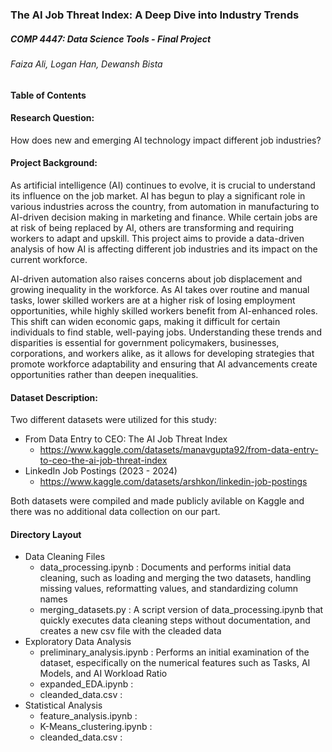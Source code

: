### The AI Job Threat Index: A Deep Dive into Industry Trends
##### COMP 4447: Data Science Tools - Final Project
###### Faiza Ali, Logan Han, Dewansh Bista

#### Table of Contents

#### Research Question:

How does new and emerging AI technology impact different job industries?

#### Project Background:

As artificial intelligence (AI) continues to evolve, it is crucial to understand its influence on the job market. 
AI has begun to play a significant role in various industries across the country, from automation in manufacturing 
to AI-driven decision making in marketing and finance. While certain jobs are at risk of being replaced by AI, others 
are transforming and requiring workers to adapt and upskill. This project aims to provide a data-driven analysis of 
how AI is affecting different job industries and its impact on the current workforce.

AI-driven automation also raises concerns about job displacement and growing inequality in the workforce. As AI takes over 
routine and manual tasks, lower skilled workers are at a higher risk of losing employment opportunities, while highly skilled 
workers benefit from AI-enhanced roles. This shift can widen economic gaps, making it difficult for certain individuals to find 
stable, well-paying jobs. Understanding these trends and disparities is essential for government policymakers, businesses, 
corporations, and workers alike, as it allows for developing strategies that promote workforce adaptability and ensuring 
that AI advancements create opportunities rather than deepen inequalities.

#### Dataset Description:

Two different datasets were utilized for this study:
- From Data Entry to CEO: The AI Job Threat Index
  - https://www.kaggle.com/datasets/manavgupta92/from-data-entry-to-ceo-the-ai-job-threat-index
- LinkedIn Job Postings (2023 - 2024)
  - https://www.kaggle.com/datasets/arshkon/linkedin-job-postings

Both datasets were compiled and made publicly avilable on Kaggle and there was no additional data collection on our part. 

#### Directory Layout
- Data Cleaning Files  
    - data_processing.ipynb : Documents and performs initial data cleaning, such as loading and merging the two datasets, handling missing values, reformatting values, and standardizing column names
    - merging_datasets.py : A script version of data_processing.ipynb that quickly executes data cleaning steps without documentation, and creates a new csv file with the cleaded data
- Exploratory Data Analysis 
    - preliminary_analysis.ipynb : Performs an initial examination of the dataset, especifically on the numerical features such as Tasks, AI     Models, and AI Workload Ratio
    - expanded_EDA.ipynb : 
    - cleanded_data.csv :
- Statistical Analysis 
    - feature_analysis.ipynb :
    - K-Means_clustering.ipynb :
    - cleanded_data.csv :
      
  
